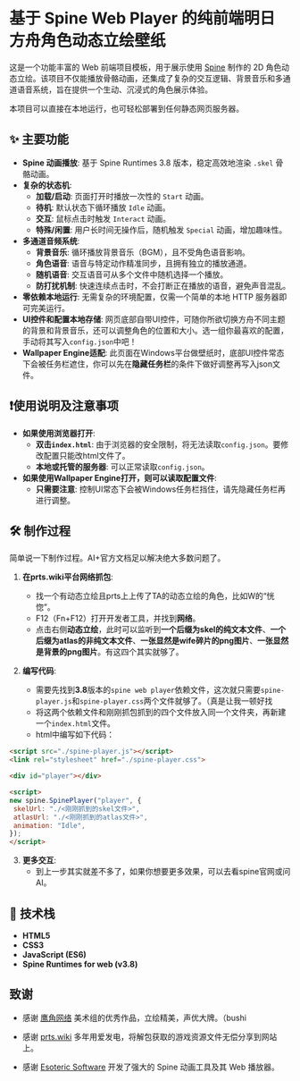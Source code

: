 # 基于 Spine Web Player 的纯前端明日方舟角色动态立绘壁纸

这是一个功能丰富的 Web 前端项目模板，用于展示使用 [Spine](http://zh.esotericsoftware.com/) 制作的 2D 角色动态立绘。该项目不仅能播放骨骼动画，还集成了复杂的交互逻辑、背景音乐和多通道语音系统，旨在提供一个生动、沉浸式的角色展示体验。

本项目可以直接在本地运行，也可轻松部署到任何静态网页服务器。

## ✨ 主要功能

*   **Spine 动画播放**: 基于 Spine Runtimes 3.8 版本，稳定高效地渲染 `.skel` 骨骼动画。
*   **复杂的状态机**:
    *   **加载/启动**: 页面打开时播放一次性的 `Start` 动画。
    *   **待机**: 默认状态下循环播放 `Idle` 动画。
    *   **交互**: 鼠标点击时触发 `Interact` 动画。
    *   **特殊/闲置**: 用户长时间无操作后，随机触发 `Special` 动画，增加趣味性。
*   **多通道音频系统**:
    *   **背景音乐**: 循环播放背景音乐（BGM），且不受角色语音影响。
    *   **角色语音**: 语音与特定动作精准同步，且拥有独立的播放通道。
    *   **随机语音**: 交互语音可从多个文件中随机选择一个播放。
    *   **防打扰机制**: 快速连续点击时，不会打断正在播放的语音，避免声音混乱。
*   **零依赖本地运行**: 无需复杂的环境配置，仅需一个简单的本地 HTTP 服务器即可完美运行。
*   **UI控件和配置本地存储**: 网页底部自带UI控件，可随你所欲切换方舟不同主题的背景和背景音乐，还可以调整角色的位置和大小。选一组你最喜欢的配置，手动将其写入`config.json`中吧！
*   **Wallpaper Engine适配**: 此页面在Windows平台做壁纸时，底部UI控件常态下会被任务栏遮住，你可以先在**隐藏任务栏**的条件下做好调整再写入json文件。

## ❗使用说明及注意事项

*   **如果使用浏览器打开**:
    *   **双击`index.html`**: 由于浏览器的安全限制，将无法读取`config.json`。要修改配置只能改html文件了。
    *   **本地或托管的服务器**: 可以正常读取`config.json`。
*   **如果使用Wallpaper Engine打开，则可以读取配置文件**:
    *   **只需要注意**: 控制UI常态下会被Windows任务栏挡住，请先隐藏任务栏再进行调整。

## 🛠️ 制作过程

简单说一下制作过程。AI+官方文档足以解决绝大多数问题了。

1.  **在prts.wiki平台网络抓包**:
    - 找一个有动态立绘且prts上上传了TA的动态立绘的角色，比如W的“恍惚”。
    - F12（Fn+F12）打开开发者工具，并找到**网络**。
    - 点击右侧**动态立绘**，此时可以监听到**一个后缀为skel的纯文本文件**、**一个后缀为atlas的非纯文本文件**、**一张显然是wife碎片的png图片**、**一张显然是背景的png图片**。有这四个其实就够了。

2.  **编写代码**:
    - 需要先找到**3.8**版本的`spine web player`依赖文件，这次就只需要`spine-player.js`和`spine-player.css`两个文件就够了。（真是让我一顿好找
    - 将这两个依赖文件和刚刚抓包抓到的四个文件放入同一个文件夹，再新建一个`index.html`文件。
    - html中编写如下代码：
```html
<script src="./spine-player.js"></script>
<link rel="stylesheet" href="./spine-player.css">

<div id="player"></div>

<script>
new spine.SpinePlayer("player", {
 skelUrl: "./<刚刚抓到的skel文件>",
 atlasUrl: "./<刚刚抓到的atlas文件>",
 animation: "Idle",
});
</script>
```
3.  **更多交互**:
    - 到上一步其实就差不多了，如果你想要更多效果，可以去看spine官网或问AI。


## 🔧 技术栈

*   **HTML5**
*   **CSS3**
*   **JavaScript (ES6)**
*   **Spine Runtimes for web (v3.8)**

## 致谢

*   感谢 [鹰角网络](https://ak.hypergryph.com/) 美术组的优秀作品，立绘精美，声优大牌。（bushi
*   感谢 [prts.wiki](https://prts.wiki/) 多年用爱发电，将解包获取的游戏资源文件无偿分享到网站上。

*   感谢 [Esoteric Software](https://esotericsoftware.com/) 开发了强大的 Spine 动画工具及其 Web 播放器。